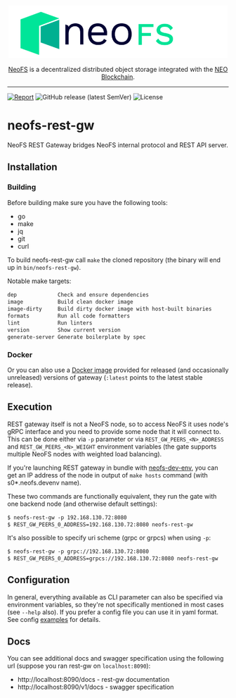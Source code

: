 <p align="center">
<img src="./.github/logo.svg" width="500px" alt="NeoFS">
</p>
<p align="center">
  <a href="https://fs.neo.org">NeoFS</a> is a decentralized distributed object storage integrated with the <a href="https://neo.org">NEO Blockchain</a>.
</p>

---
[![Report](https://goreportcard.com/badge/github.com/nspcc-dev/neofs-rest-gw)](https://goreportcard.com/report/github.com/nspcc-dev/neofs-rest-gw)
![GitHub release (latest SemVer)](https://img.shields.io/github/v/release/nspcc-dev/neofs-rest-gw?sort=semver)
![License](https://img.shields.io/github/license/nspcc-dev/neofs-rest-gw.svg?style=popout)

# neofs-rest-gw

NeoFS REST Gateway bridges NeoFS internal protocol and REST API server.

## Installation

### Building

Before building make sure you have the following tools:

* go
* make
* jq
* git
* curl


To build neofs-rest-gw call `make` the cloned repository (the binary will end up in `bin/neofs-rest-gw`).

Notable make targets:

```
dep             Check and ensure dependencies
image           Build clean docker image
image-dirty     Build dirty docker image with host-built binaries
formats         Run all code formatters
lint            Run linters
version         Show current version
generate-server Generate boilerplate by spec
```

### Docker

Or you can also use a [Docker image](https://hub.docker.com/r/nspccdev/neofs-rest-gw) provided for released
(and occasionally unreleased) versions of gateway (`:latest` points to the latest stable release).

## Execution

REST gateway itself is not a NeoFS node, so to access NeoFS it uses node's gRPC interface and you need to provide some
node that it will connect to. This can be done either via `-p` parameter or via `REST_GW_PEERS_<N>_ADDRESS` and
`REST_GW_PEERS_<N>_WEIGHT` environment variables (the gate supports multiple NeoFS nodes with weighted load balancing).

If you're launching REST gateway in bundle with [neofs-dev-env](https://github.com/nspcc-dev/neofs-dev-env), you can get
an IP address of the node in output of `make hosts` command
(with s0*.neofs.devenv name).

These two commands are functionally equivalent, they run the gate with one backend node (and otherwise default
settings):

```
$ neofs-rest-gw -p 192.168.130.72:8080
$ REST_GW_PEERS_0_ADDRESS=192.168.130.72:8080 neofs-rest-gw
```

It's also possible to specify uri scheme (grpc or grpcs) when using `-p`:

```
$ neofs-rest-gw -p grpc://192.168.130.72:8080
$ REST_GW_PEERS_0_ADDRESS=grpcs://192.168.130.72:8080 neofs-rest-gw
```

## Configuration

In general, everything available as CLI parameter can also be specified via environment variables, so they're not
specifically mentioned in most cases
(see `--help` also). If you prefer a config file you can use it in yaml format. See config [examples](./config) for
details.

## Docs
You can see additional docs and swagger specification using the following url (suppose you ran rest-gw on `localhost:8090`):
* http://localhost:8090/docs - rest-gw documentation
* http://localhost:8090/v1/docs - swagger specification
